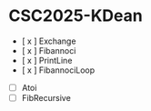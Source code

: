 # CSC2025-KDean
- [ x ] Exchange
- [ x ] Fibannoci
- [ x ] PrintLine
- [ x ] FibannociLoop
- [ ] Atoi
- [ ] FibRecursive
